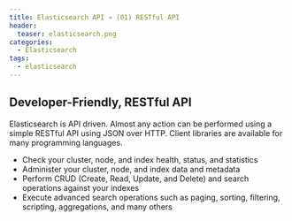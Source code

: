 ```yaml
---
title: Elasticsearch API » (01) RESTful API
header:
  teaser: elasticsearch.png
categories:
  - Elasticsearch
tags:
  - elasticsearch
---
```


## Developer-Friendly, RESTful API

Elasticsearch is API driven. Almost any action can be performed using a simple RESTful API using JSON over HTTP. Client libraries are available for many programming languages.

* Check your cluster, node, and index health, status, and statistics
* Administer your cluster, node, and index data and metadata
* Perform CRUD (Create, Read, Update, and Delete) and search operations against your indexes
* Execute advanced search operations such as paging, sorting, filtering, scripting, aggregations, and many others
